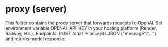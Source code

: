 # proxy (server)
This folder contains the proxy server that forwards requests to OpenAI.
Set environment variable OPENAI_API_KEY in your hosting platform (Render, Railway, etc.).
Endpoints:
  POST /chat  -> accepts JSON {"message":"..."} and returns model response.
